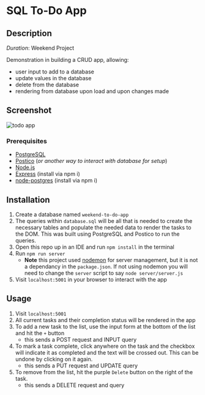 # SQL To-Do App


## Description

_Duration_: Weekend Project

Demonstration in building a CRUD app, allowing:
- user input to add to a database
- update values in the database
- delete from the database
- rendering from database upon load and upon changes made


## Screenshot
![todo app](./images/Screenshot%202024-05-20%20at%2010.34.25 AM.png)
### Prerequisites
- [PostgreSQL](https://www.postgresql.org/download/)
- [Postico](https://eggerapps.at/postico/v1.php) (_or another way to interact with database for setup_)
- [Node.js](https://nodejs.org/en/download/package-manager/current)
- [Express](https://www.npmjs.com/package/express) (install via npm i)
- [node-postgres](https://www.npmjs.com/package/pg) (install via npm i)

## Installation

1. Create a database named `weekend-to-do-app`
2. The queries within `database.sql` will be all that is needed to create the necessary tables and populate the needed data to render the tasks to the DOM. This was built using PostgreSQL and Postico to run the queries.
3. Open this repo up in an IDE and run `npm install` in the terminal
4. Run `npm run server` 
    - **Note** this project used [nodemon](https://www.npmjs.com/package/nodemon) for server management, but it is not a dependancy in the `package.json`. If not using nodemon you will need to change the `server` script to say `node server/server.js`
5. Visit `localhost:5001` in your browser to interact with the app

## Usage

1. Visit `localhost:5001`
2. All current tasks and their completion status will be rendered in the app
3. To add a new task to the list, use the input form at the bottom of the list and hit the `+` button
    - this sends a POST request and INPUT query
4. To mark a task complete, click anywhere on the task and the checkbox will indicate it as completed and the text will be crossed out. This can be undone by clicking on it again.
    - this sends a PUT request and UPDATE query
5. To remove from the list, hit the purple `Delete` button on the right of the task.
    - this sends a DELETE request and query